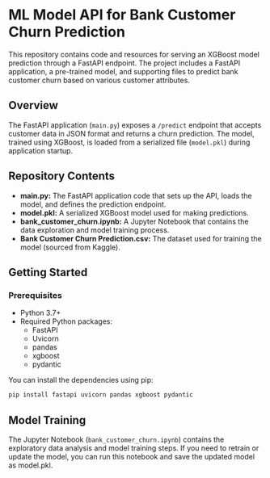 # ML Model API for Bank Customer Churn Prediction

This repository contains code and resources for serving an XGBoost model prediction through a FastAPI endpoint. The project includes a FastAPI application, a pre-trained model, and supporting files to predict bank customer churn based on various customer attributes.

## Overview

The FastAPI application (`main.py`) exposes a `/predict` endpoint that accepts customer data in JSON format and returns a churn prediction. The model, trained using XGBoost, is loaded from a serialized file (`model.pkl`) during application startup.

## Repository Contents

- **main.py:** The FastAPI application code that sets up the API, loads the model, and defines the prediction endpoint.
- **model.pkl:** A serialized XGBoost model used for making predictions.
- **bank_customer_churn.ipynb:** A Jupyter Notebook that contains the data exploration and model training process.
- **Bank Customer Churn Prediction.csv:** The dataset used for training the model (sourced from Kaggle).

## Getting Started

### Prerequisites

- Python 3.7+
- Required Python packages:
  - FastAPI
  - Uvicorn
  - pandas
  - xgboost
  - pydantic

You can install the dependencies using pip:

```bash
pip install fastapi uvicorn pandas xgboost pydantic
```

## Model Training

The Jupyter Notebook (`bank_customer_churn.ipynb`) contains the exploratory data analysis and model training steps. If you need to retrain or update the model, you can run this notebook and save the updated model as model.pkl.
